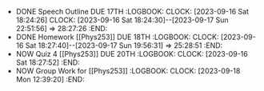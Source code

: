 - DONE Speech Outline DUE 17TH
  :LOGBOOK:
  CLOCK: [2023-09-16 Sat 18:24:26]
  CLOCK: [2023-09-16 Sat 18:24:30]--[2023-09-17 Sun 22:51:56] =>  28:27:26
  :END:
- DONE Homework [[Phys253]] DUE 18TH
  :LOGBOOK:
  CLOCK: [2023-09-16 Sat 18:27:40]--[2023-09-17 Sun 19:56:31] =>  25:28:51
  :END:
- NOW Quiz 4 [[Phys253]] DUE 20TH
  :LOGBOOK:
  CLOCK: [2023-09-16 Sat 18:27:52]
  :END:
- NOW Group Work for [[Phys253]]
  :LOGBOOK:
  CLOCK: [2023-09-18 Mon 12:39:20]
  :END: